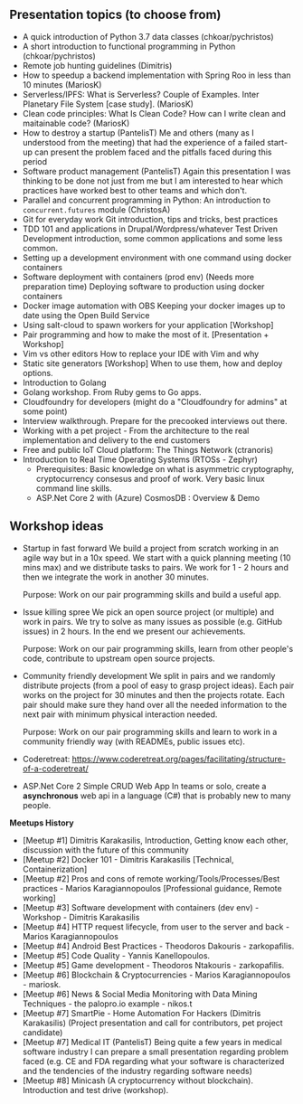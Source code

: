 ## Presentation topics (to choose from)

- A quick introduction of Python 3.7 data classes (chkoar/pychristos)
- A short introduction to functional programming in Python (chkoar/pychristos)
- Remote job hunting guidelines (Dimitris)
- How to speedup a backend implementation with Spring Roo in less than 10 minutes (MariosK)
- Serverless/IPFS: What is Serverless? Couple of Examples. Inter Planetary File System [case study]. (MariosK)
- Clean code principles: What Is Clean Code? How can I write clean and maitainable code? (MariosK)
- How to destroy a startup (PantelisT)
  Me and others (many as I understood from the meeting) that had the experience of a failed start-up can present the problem faced and the pitfalls faced during this period
- Software product management (PantelisT)
  Again this presentation I was thinking to be done not just from me but I am interested to hear which practices have worked best to other teams and which don't. 
- Parallel and concurrent programming in Python: An introduction to `concurrent.futures` module (ChristosA)  
- Git for everyday work
  Git introduction, tips and tricks, best practices
- TDD 101 and applications in Drupal/Wordpress/whatever
  Test Driven Development introduction, some common applications and some less
  common.
- Setting up a development environment with one command using docker containers
- Software deployment with containers (prod env) (Needs more preparation time)
  Deploying software to production using docker containers
- Docker image automation with OBS
  Keeping your docker images up to date using the Open Build Service
- Using salt-cloud to spawn workers for your application [Workshop]
- Pair programming and how to make the most of it. [Presentation + Workshop]
- Vim vs other editors
  How to replace your IDE with Vim and why
- Static site generators [Workshop]
  When to use them, how and deploy options.
- Introduction to Golang
- Golang workshop. From Ruby gems to Go apps.
- Cloudfoundry for developers (might do a "Cloudfoundry for admins" at some point)
- Interview walkthrough. Prepare for the precooked interviews out there.
- Working with a pet project - From the architecture to the real implementation and delivery to the end customers
- Free and public IoT Cloud platform: The Things Network (ctranoris)
- Introduction to Real Time Operating Systems (RTOSs - Zephyr)
  - Prerequisites: Basic knowledge on what is asymmetric cryptography, cryptocurrency consesus and proof of work. Very basic linux command line skills.
  - ASP.Net Core 2 with (Azure) CosmosDB : Overview & Demo

## Workshop ideas

- Startup in fast forward
  We build a project from scratch working in an agile way but in a 10x speed. We start with a quick planning meeting (10 mins max) and we distribute tasks to pairs. We work for 1 - 2 hours and then we integrate the work in another 30 minutes.

  Purpose: Work on our pair programming skills and build a useful app.

- Issue killing spree
  We pick an open source project (or multiple) and work in pairs. We try to solve as many issues as possible (e.g. GitHub issues) in 2 hours. In the end we present our achievements.

  Purpose: Work on our pair programming skills, learn from other people's code, contribute to upstream open source projects.

- Community friendly development
  We split in pairs and we randomly distribute projects (from a pool of easy to grasp project ideas). Each pair works on the project for 30 minutes and then the projects rotate. Each pair should make sure they hand over all the needed information to the next pair with minimum physical interaction needed.

  Purpose: Work on our pair programming skills and learn to work in a community friendly way (with READMEs, public issues etc).

- Coderetreat: https://www.coderetreat.org/pages/facilitating/structure-of-a-coderetreat/

- ASP.Net Core 2 Simple CRUD Web App
  In teams or solo, create a **asynchronous** web api in a language (C#) that is probably new to many people.

**Meetups History**

- [Meetup #1] Dimitris Karakasilis, Introduction, Getting know each other, discussion with the future of this community
- [Meetup #2] Docker 101 - Dimitris Karakasilis [Technical, Containerization]
- [Meetup #2] Pros and cons of remote working/Tools/Processes/Best practices - Marios Karagiannopoulos [Professional guidance, Remote working]
- [Meetup #3] Software development with containers (dev env) - Workshop - Dimitris Karakasilis
- [Meetup #4] HTTP request lifecycle, from user to the server and back - Marios Karagiannopoulos
- [Meetup #4] Android Best Practices - Theodoros Dakouris - zarkopafilis.
- [Meetup #5] Code Quality - Yannis Kanellopoulos.
- [Meetup #5] Game development - Theodoros Ntakouris - zarkopafilis.
- [Meetup #6] Blockchain & Cryptocurrencies - Marios Karagiannopoulos - mariosk.
- [Meetup #6] News & Social Media Monitoring with Data Mining Techniques - the palopro.io example - nikos.t
- [Meetup #7] SmartPie - Home Automation For Hackers (Dimitris Karakasilis) (Project presentation and call for contributors, pet project candidate)
- [Meetup #7] Medical IT (PantelisT) Being quite a few years in medical software industry I can prepare a small presentation regarding problem faced (e.g. CE and FDA regarding what your software is characterized and the tendencies of the industry regarding software needs)
- [Meetup #8] Minicash (A cryptocurrency without blockchain). Introduction and test drive (workshop).
